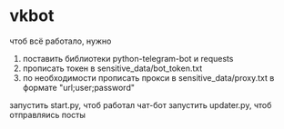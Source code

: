 # vkbot
чтоб всё работало, нужно 
1. поставить библиотеки python-telegram-bot и requests
2. прописать токен в sensitive_data/bot_token.txt
3. по необходимости прописать прокси в sensitive_data/proxy.txt в формате "url;user;password"

запустить start.py, чтоб работал чат-бот
запустить updater.py, чтоб отправляись посты
